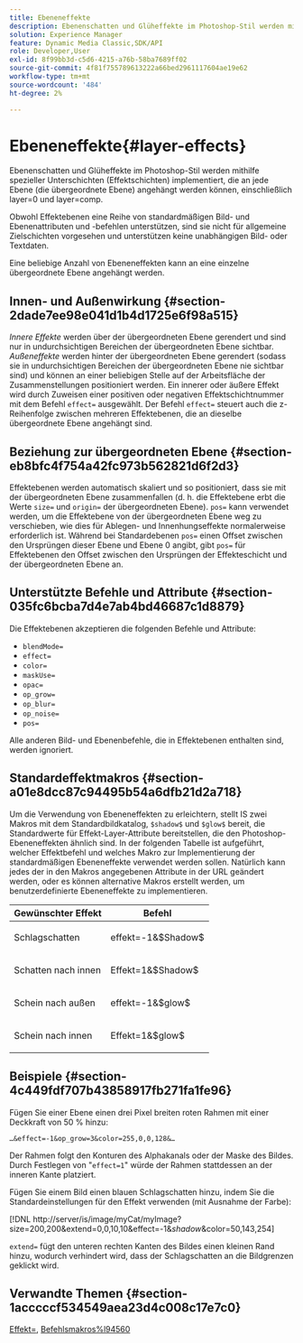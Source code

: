 ```yaml
---
title: Ebeneneffekte
description: Ebenenschatten und Glüheffekte im Photoshop-Stil werden mithilfe spezieller Unterschichten (Effektschichten) implementiert, die an jede Ebene (die übergeordnete Ebene) angehängt werden können, einschließlich layer=0 und layer=comp.
solution: Experience Manager
feature: Dynamic Media Classic,SDK/API
role: Developer,User
exl-id: 8f99bb3d-c5d6-4215-a76b-58ba7689ff02
source-git-commit: 4f81f755789613222a66bed2961117604ae19e62
workflow-type: tm+mt
source-wordcount: '484'
ht-degree: 2%

---
```


# Ebeneneffekte{#layer-effects}

Ebenenschatten und Glüheffekte im Photoshop-Stil werden mithilfe spezieller Unterschichten (Effektschichten) implementiert, die an jede Ebene (die übergeordnete Ebene) angehängt werden können, einschließlich layer=0 und layer=comp.

Obwohl Effektebenen eine Reihe von standardmäßigen Bild- und Ebenenattributen und -befehlen unterstützen, sind sie nicht für allgemeine Zielschichten vorgesehen und unterstützen keine unabhängigen Bild- oder Textdaten.

Eine beliebige Anzahl von Ebeneneffekten kann an eine einzelne übergeordnete Ebene angehängt werden.

## Innen- und Außenwirkung {#section-2dade7ee98e041d1b4d1725e6f98a515}

*Innere Effekte* werden über der übergeordneten Ebene gerendert und sind nur in undurchsichtigen Bereichen der übergeordneten Ebene sichtbar. *Außeneffekte* werden hinter der übergeordneten Ebene gerendert (sodass sie in undurchsichtigen Bereichen der übergeordneten Ebene nie sichtbar sind) und können an einer beliebigen Stelle auf der Arbeitsfläche der Zusammenstellungen positioniert werden. Ein innerer oder äußere Effekt wird durch Zuweisen einer positiven oder negativen Effektschichtnummer mit dem Befehl `effect=` ausgewählt. Der Befehl `effect=` steuert auch die z-Reihenfolge zwischen mehreren Effektebenen, die an dieselbe übergeordnete Ebene angehängt sind.

## Beziehung zur übergeordneten Ebene {#section-eb8bfc4f754a42fc973b562821d6f2d3}

Effektebenen werden automatisch skaliert und so positioniert, dass sie mit der übergeordneten Ebene zusammenfallen (d. h. die Effektebene erbt die Werte `size=` und `origin=` der übergeordneten Ebene). `pos=` kann verwendet werden, um die Effektebene von der übergeordneten Ebene weg zu verschieben, wie dies für Ablegen- und Innenhungseffekte normalerweise erforderlich ist. Während bei Standardebenen `pos=` einen Offset zwischen den Ursprüngen dieser Ebene und Ebene 0 angibt, gibt `pos=` für Effektebenen den Offset zwischen den Ursprüngen der Effekteschicht und der übergeordneten Ebene an.

## Unterstützte Befehle und Attribute {#section-035fc6bcba7d4e7ab4bd46687c1d8879}

Die Effektebenen akzeptieren die folgenden Befehle und Attribute:

* `blendMode=`
* `effect=`
* `color=`
* `maskUse=`
* `opac=`
* `op_grow=`
* `op_blur=`
* `op_noise=`
* `pos=`

Alle anderen Bild- und Ebenenbefehle, die in Effektebenen enthalten sind, werden ignoriert.

## Standardeffektmakros {#section-a01e8dcc87c94495b54a6dfb21d2a718}

Um die Verwendung von Ebeneneffekten zu erleichtern, stellt IS zwei Makros mit dem Standardbildkatalog, `$shadow$` und `$glow$` bereit, die Standardwerte für Effekt-Layer-Attribute bereitstellen, die den Photoshop-Ebeneneffekten ähnlich sind. In der folgenden Tabelle ist aufgeführt, welcher Effektbefehl und welches Makro zur Implementierung der standardmäßigen Ebeneneffekte verwendet werden sollen. Natürlich kann jedes der in den Makros angegebenen Attribute in der URL geändert werden, oder es können alternative Makros erstellt werden, um benutzerdefinierte Ebeneneffekte zu implementieren.

<table id="table_8089C41AD1F24223A58C7DD8F4DDF73C"> 
 <thead> 
  <tr> 
   <th class="entry"> <b> Gewünschter Effekt</b> </th> 
   <th class="entry"> <b> Befehl</b> </th> 
  </tr> 
 </thead>
 <tbody> 
  <tr> 
   <td> <p> Schlagschatten </p> </td> 
   <td> <p> <span class="codeph"> effekt=-1&amp;$Shadow$</span> </p> </td> 
  </tr> 
  <tr> 
   <td> <p> Schatten nach innen </p> </td> 
   <td> <p> <span class="codeph"> Effekt=1&amp;$Shadow$</span> </p> </td> 
  </tr> 
  <tr> 
   <td> <p> Schein nach außen </p> </td> 
   <td> <p> <span class="codeph"> effekt=-1&amp;$glow$</span> </p> </td> 
  </tr> 
  <tr> 
   <td> <p> Schein nach innen </p> </td> 
   <td> <p> <span class="codeph"> Effekt=1&amp;$glow$</span> </p> </td> 
  </tr> 
 </tbody> 
</table>

## Beispiele {#section-4c449fdf707b43858917fb271fa1fe96}

Fügen Sie einer Ebene einen drei Pixel breiten roten Rahmen mit einer Deckkraft von 50 % hinzu:

`…&effect=-1&op_grow=3&color=255,0,0,128&…`

Der Rahmen folgt den Konturen des Alphakanals oder der Maske des Bildes. Durch Festlegen von &quot;`effect=1`&quot; würde der Rahmen stattdessen an der inneren Kante platziert.

Fügen Sie einem Bild einen blauen Schlagschatten hinzu, indem Sie die Standardeinstellungen für den Effekt verwenden (mit Ausnahme der Farbe):

[!DNL http://server/is/image/myCat/myImage?size=200,200&extend=0,0,10,10&effect=-1&$shadow$&color=50,143,254]

`extend=` fügt den unteren rechten Kanten des Bildes einen kleinen Rand hinzu, wodurch verhindert wird, dass der Schlagschatten an die Bildgrenzen geklickt wird.

## Verwandte Themen {#section-1acccccf534549aea23d4c008c17e7c0}

[Effekt=](../../../../../is-api/http-ref/image-serving-api-ref/c-http-protocol-reference/c-command-reference/r-effect.md#reference-b1296c4afed047fb921bbc1e33752135), [Befehlsmakros%l94560](../../../../../is-api/http-ref/image-serving-api-ref/c-http-protocol-reference/c-syntax-and-features/r-is-http-command-macros.md#reference-ea2a9571c65a46da83eca27d0013cbf9)
